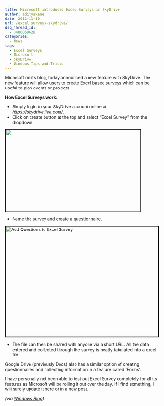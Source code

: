 ```yaml
---
title: Microsoft introduces Excel Surveys in SkyDrive
author: adityakane
date: 2012-11-10
url: /excel-surveys-skydrive/
dsq_thread_id:
  - 3480059628
categories:
  - News
tags:
  - Excel Surveys
  - Microsoft
  - SkyDrive
  - Windows Tips and Tricks
---
```

Microsoft on its blog, today announced a new feature with SkyDrive. The new feature will allow users to create Excel based surveys which can be useful to plan events or projects.

**How Excel Surveys work:**

  * Simply login to your SkyDrive account online at <a href="https://skydrive.live.com/" onclick="_gaq.push(['_trackEvent', 'outbound-article', 'https://skydrive.live.com/', 'https://skydrive.live.com/']);" title="https://skydrive.live.com/"><em>https://skydrive.live.com/</em></a>.
  * Click on create button at the top and select “Excel Survey” from the dropdown.

[<img class="alignnone  wp-image-67994" style="border: 2px solid black;" title="Create Excel Survey" src="http://cdn.devilsworkshop.org/files/2012/11/Excel_Survey_create.png" alt="" width="446" height="269" />][1]

  * Name the survey and create a questionnaire.

[<img class="alignnone  wp-image-67995" style="border: 2px solid black;" title="Add Questions to Excel Survey" src="http://cdn.devilsworkshop.org/files/2012/11/Excel_Survey_Question.png" alt="Add Questions to Excel Survey" width="676" height="364" />][2]

  * The file can then be shared with anyone via a short URL. All the data entered and collected through the survey is neatly tabulated into a excel file.

Google Drive (previously Docs) also has a similar option of creating questionnaires and collecting information in a feature called ‘Forms’.

I have personally not been able to test out Excel Survey completely for all its features as Microsoft will be rolling it out over the day. If I find something, I will surely update it here or in a new post.

*(via <a href="http://blogs.windows.com/skydrive/b/skydrive/archive/2012/11/08/excel-surveys-now-available.aspx" onclick="_gaq.push(['_trackEvent', 'outbound-article', 'http://blogs.windows.com/skydrive/b/skydrive/archive/2012/11/08/excel-surveys-now-available.aspx', 'Windows Blog']);" >Windows Blog</a>)*

 [1]: http://cdn.devilsworkshop.org/files/2012/11/Excel_Survey_create.png
 [2]: http://cdn.devilsworkshop.org/files/2012/11/Excel_Survey_Question.png
